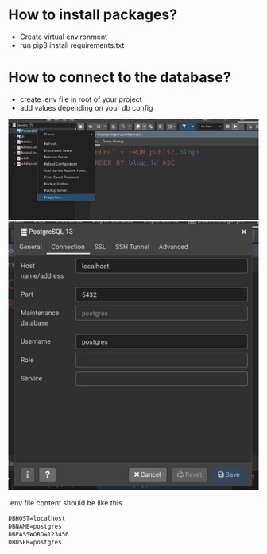 # How to install packages?

- Create virtual environment
- run pip3 install requirements.txt

# How to connect to the database?

- create .env file in root of your project
- add values depending on your db config

<img src="sources/step-1.png">
<img src="sources/step-2.png">

.env file content should be like this

```
DBHOST=localhost
DBNAME=postgres
DBPASSWORD=123456
DBUSER=postgres

```
